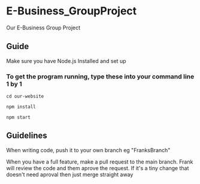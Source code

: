 # E-Business_GroupProject
Our E-Business Group Project

## Guide
Make sure you have Node.js Installed and set up


### To get the program running, type these into your command line 1 by 1
```
cd our-website
```
```
npm install
```
```
npm start
```

## Guidelines

When writing code, push it to your own branch eg "FranksBranch"

When you have a full feature, make a pull request to the main branch.
Frank will review the code and them aprove the request.
If it's a tiny change that doesn't need aproval then just merge straight away
